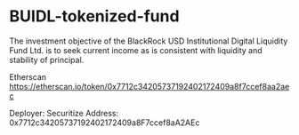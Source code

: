 # BUIDL-tokenized-fund
The investment objective of the BlackRock USD Institutional Digital Liquidity Fund Ltd. is to seek current income as is consistent with liquidity and stability of principal.


Etherscan
https://etherscan.io/token/0x7712c34205737192402172409a8f7ccef8aa2aec

Deployer: Securitize
Address: 0x7712c34205737192402172409a8F7ccef8aA2AEc

